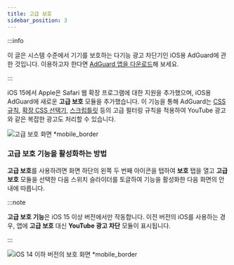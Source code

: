 ```yaml
---
title: 고급 보호
sidebar_position: 3
---
```


:::info

이 글은 시스템 수준에서 기기를 보호하는 다기능 광고 차단기인 iOS용 AdGuard에 관한 것입니다. 이용하고자 한다면 [AdGuard 앱을 다운로드](https://agrd.io/download-kb-adblock)해 보세요.

:::

iOS 15에서 Apple은 Safari 웹 확장 프로그램에 대한 지원을 추가했으며, iOS용 AdGuard에 새로운 **고급 보호** 모듈을 추가했습니다. 이 기능을 통해 AdGuard는 [CSS 규칙](/general/ad-filtering/create-own-filters#cosmetic-css-rules), [확장 CSS 선택기](/general/ad-filtering/create-own-filters#extended-css-selectors), [스크립틀릿](/general/ad-filtering/create-own-filters#scriptlets) 등의 고급 필터링 규칙을 적용하여 YouTube 광고와 같은 복잡한 광고도 처리할 수 있습니다.

![고급 보호 화면 \*mobile_border](https://cdn.adtidy.org/public/Adguard/kb/iOS/features/protection_screen_15_en.jpeg)

### 고급 보호 기능을 활성화하는 방법

**고급 보호**를 사용하려면 화면 하단의 왼쪽 두 번째 아이콘을 탭하여 **보호** 탭을 열고 **고급 보호** 모듈을 선택한 다음 스위치 슬라이더를 토글하여 기능을 활성화한 다음 화면의 안내에 따릅니다.

:::note

**고급 보호 기능**은 iOS 15 이상 버전에서만 작동합니다. 이전 버전의 iOS를 사용하는 경우, 앱에 **고급 보호** 대신 **YouTube 광고 차단** 모듈이 표시됩니다.

:::

![iOS 14 이하 버전의 보호 화면 \*mobile_border](https://cdn.adtidy.org/public/Adguard/kb/iOS/features/protection_screen_14_en.jpeg)
